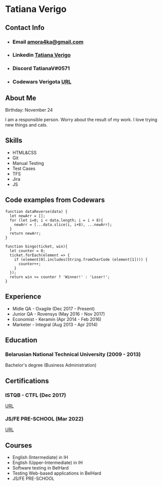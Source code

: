 # **Tatiana Verigo**

## Contact Info
* ### Email amora4ka@gmail.com
* ### Linkedin [Tatiana Verigo](linkedin.com/in/tatiana-verigo-59534985)
* ### Discord TatianaV#0571
* ### Codewars  Verigota [URL](https://www.codewars.com/users/Verigota/badges/large)

## About Me
Birthday: November 24

I am a responsible person. Worry about the result of my work. I love trying new things and cats.

## Skills
* HTML&CSS
* Git
* Manual Testing
* Test Cases
* TFS
* Jira
* JS

## Code examples from Codewars
```
function dataReverse(data) {
  let newArr = [];
  for (let i=0; i < data.length; i = i + 8){
    newArr = [...data.slice(i, i+8), ...newArr];
  }
  return newArr;
}
```

```
function bingo(ticket, win){
  let counter = 0;
  ticket.forEach(element => {
    if (element[0].includes(String.fromCharCode (element[1]))) {
      counter++;
    }
  });
  return win <= counter ? 'Winner!' : 'Loser!';
}
```

## Experience
* Midle QA - Oxagile (Dec 2017 - Present)
* Junior QA - Rovensys (May 2016 - Nov 2017)
* Economist - Keramin (Apr 2014 - Feb 2016)
* Marketer - Integral (Aug 2013 - Apr 2014)

## Education
### Belarusian National Technical University (2009 - 2013)
Bachelor's degree (Business Administration)

## Certifications
### ISTQB - CTFL (Dec 2017)
[URL](https://www.gasq.org/en/registration/expert/expert/97FE6D58-CF2F-46C3-8D43-7531EF0CB52E.html)
### JS/FE PRE-SCHOOL (Mar 2022)
[URL](https://app.rs.school/certificate/jdakb75x)

## Courses
* English (Intermediate) in IH
* English (Upper-Intermediate) in IH
* Software testing in BelHard
* Testing Web-based applications in BelHard
* JS/FE PRE-SCHOOL


